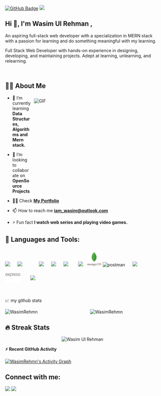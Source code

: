 <a href="https://github.com/WasimRehmn?tab=followers">
    <img src="https://img.shields.io/github/followers/WasimRehmn?label=Followers&style=social" alt="GitHub Badge"></a>
<a href="https://github.com/WasimRehmn/github-profile-views-counter">
    <img src="https://komarev.com/ghpvc/?username=WasimRehmn">
</a>

 ## Hi 👋, I'm  Wasim Ul Rehman ,
An aspiring full-stack web developer with a specialization in MERN stack with a passion for learning and do something meaningful with my learning.

Full Stack Web Developer with hands-on experience in designing, developing, and maintaining projects. Adept at learning, unlearning, and relearning.

<br/>

## 🙋‍♂️ About Me
<img align="right" alt="GIF" src="https://cdn.dribbble.com/users/118246/screenshots/5343519/wifi.gif" width="400" height="280" style=" padding:2%" />
<!-- - 🔭 I’m currently working on **[Covid-19 Tracker](https://covid-19-tracker-e4bda.web.app/)** -->

- 🌱 I’m currently learning **Data Structures, Algorithms and Mern stack.** 

- 👯 I’m looking to collaborate on **OpenSource Projects**

- 👨‍💻 Check **[My Portfolio](https://dev-wasim.netlify.app/
)**

- 📫 How to reach me **iam_wasim@outlook.com**

- ⚡ Fun fact **I watch web series and playing video games.**

## 🚀 Languages and Tools:

<p align="left"> 
    <img src="https://img.icons8.com/color/48/000000/html-5.png" style="margin-right:20px"/>
    <img src="https://img.icons8.com/color/48/000000/css.png" style="margin-right:50px"/>
    <img src="https://img.icons8.com/color/48/000000/javascript.png" style="margin-right:20px"/>
    <img src="https://img.icons8.com/color/48/000000/bootstrap.png" style="margin-right:20px"/>   
    <img src="https://img.icons8.com/color/48/000000/react-native.png" style="margin-right:20px"/>
    <img style="padding-right:8px; padding-left:8px" src="https://img.icons8.com/color/48/000000/nodejs.png" style="margin-right:20px, margin-left:20px"/>
    <img style="margin-top:10px" src="https://raw.githubusercontent.com/devicons/devicon/master/icons/mongodb/mongodb-original-wordmark.svg" alt="mongodb" width="48" height="48" style="margin-right:20px"/>
    <img src="https://www.vectorlogo.zone/logos/getpostman/getpostman-icon.svg" alt="postman" width="45" height="45" style="margin-right:20px"/>
    <img src="https://img.icons8.com/color/48/000000/git.png" style="margin-right:20px"/> 
    <img src="https://raw.githubusercontent.com/devicons/devicon/master/icons/express/express-original-wordmark.svg" alt="express" width="50" style="margin-right:20px"/>
    <img src="https://miro.medium.com/max/640/1*SL4sWHdjGR3vo0x5ta3xfw.jpeg" width="50" style="padding:8px" style="margin-right:20px"/>
<!--     <img src="https://pbs.twimg.com/profile_images/1438268853079904265/JUtTwrBC.jpg" width="50" height="40" style="margin-right:20px"/> -->
</p>

<br/>



📈 my github stats

<p align="left"> <img src="https://github-readme-stats.vercel.app/api?username=WasimRehmn&show_icons=true&theme=gotham" alt="WasimRehmn" width = "45%" />
  <img align = "right" src="https://github-readme-stats.vercel.app/api/top-langs?username=WasimRehmn&langs_count=10&show_icons=true&locale=en&layout=compact&theme=algolia" alt="WasimRehmn" width = "45%"/>
  <br/>
<!--   <b>Note:</b> Top languages is only a metric of the languages my public code consists of and doesn't reflect experience or skill level. -->
  </p>
 
 ## 🔥 Streak Stats
<p align="center"><img src="https://github-readme-streak-stats.herokuapp.com/?user=WasimRehmn&theme=algolia" alt="Wasim Ul Rehman" /></p>


  <summary><b>⚡ Recent GitHub Activity</b></summary>
  <br/>
   <a href="https://github.com/WasimRehmn"><img alt="WasimRehmn's Activity Graph" src="https://activity-graph.herokuapp.com/graph?username=WasimRehmn&custom_title=WasimRehmn's%20Contribution%20Graph&theme=react-dark" /></a>
  <br/>
  
  
  ## Connect with me:
<p align="left">
<a href = "https://www.linkedin.com/in/wasim-rehman/"><img src="https://img.icons8.com/fluent/48/000000/linkedin.png"/></a>
 <a href = "mailto:iam_wasim@outlook.com"><img src="https://img.icons8.com/fluent/48/000000/gmail.png"/></a>
</p>
